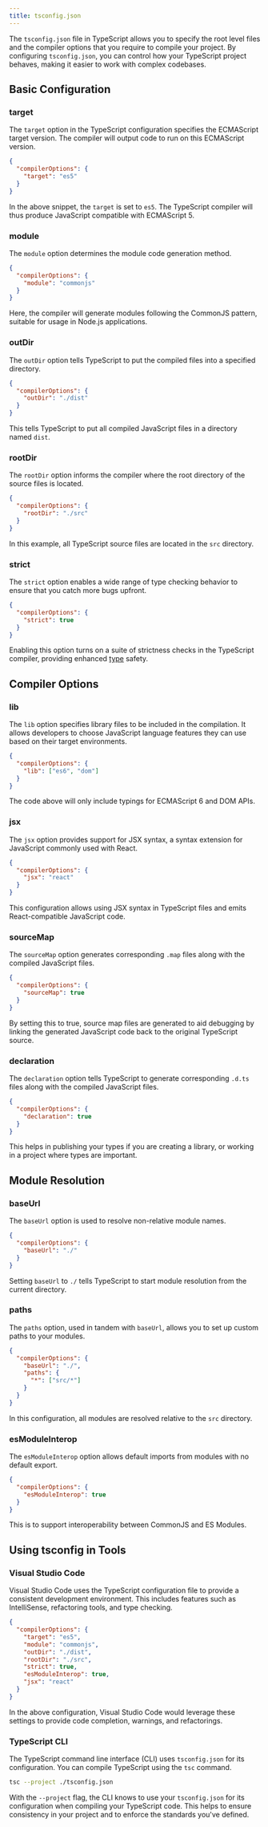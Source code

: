 ```yaml
--- 
title: tsconfig.json
---
```


<head>
<title>Understanding TypeScript's tsconfig.json</title>
</head>


The <code>tsconfig.json</code> file in TypeScript allows you to specify the root level files and the compiler options that you require to compile your project. By configuring <code>tsconfig.json</code>, you can control how your TypeScript project behaves, making it easier to work with complex codebases.

## Basic Configuration

### target

The <code>target</code> option in the TypeScript configuration specifies the ECMAScript target version. The compiler will output code to run on this ECMAScript version.

```json
{
  "compilerOptions": {
    "target": "es5"
  }
}
```

In the above snippet, the <code>target</code> is set to <code>es5</code>. The TypeScript compiler will thus produce JavaScript compatible with ECMAScript 5.

### module

The <code>module</code> option determines the module code generation method.

```json
{
  "compilerOptions": {
    "module": "commonjs"
  }
}
```

Here, the compiler will generate modules following the CommonJS pattern, suitable for usage in Node.js applications.

### outDir

The <code>outDir</code> option tells TypeScript to put the compiled files into a specified directory.

```json
{
  "compilerOptions": {
    "outDir": "./dist"
  }
}
```

This tells TypeScript to put all compiled JavaScript files in a directory named <code>dist</code>.

### rootDir

The <code>rootDir</code> option informs the compiler where the root directory of the source files is located.

```json
{
  "compilerOptions": {
    "rootDir": "./src"
  }
}
```

In this example, all TypeScript source files are located in the <code>src</code> directory.

### strict

The <code>strict</code> option enables a wide range of type checking behavior to ensure that you catch more bugs upfront.

```json
{
  "compilerOptions": {
    "strict": true
  }
}
```

Enabling this option turns on a suite of strictness checks in the TypeScript compiler, providing enhanced <a href="/typescript/data-types">type</a> safety.

## Compiler Options

### lib

The <code>lib</code> option specifies library files to be included in the compilation. It allows developers to choose JavaScript language features they can use based on their target environments.

```json
{
  "compilerOptions": {
    "lib": ["es6", "dom"]
  }
}
```

The code above will only include typings for ECMAScript 6 and DOM APIs.

### jsx

The <code>jsx</code> option provides support for JSX syntax, a syntax extension for JavaScript commonly used with React.

```json
{
  "compilerOptions": {
    "jsx": "react"
  }
}
```

This configuration allows using JSX syntax in TypeScript files and emits React-compatible JavaScript code.

### sourceMap

The <code>sourceMap</code> option generates corresponding <code>.map</code> files along with the compiled JavaScript files.

```json
{
  "compilerOptions": {
    "sourceMap": true
  }
}
```

By setting this to true, source map files are generated to aid debugging by linking the generated JavaScript code back to the original TypeScript source.

### declaration

The <code>declaration</code> option tells TypeScript to generate corresponding <code>.d.ts</code> files along with the compiled JavaScript files.

```json
{
  "compilerOptions": {
    "declaration": true
  }
}
```

This helps in publishing your types if you are creating a library, or working in a project where types are important.

## Module Resolution

### baseUrl

The <code>baseUrl</code> option is used to resolve non-relative module names.

```json
{
  "compilerOptions": {
    "baseUrl": "./"
  }
}
```

Setting <code>baseUrl</code> to <code>./</code> tells TypeScript to start module resolution from the current directory.

### paths

The <code>paths</code> option, used in tandem with <code>baseUrl</code>, allows you to set up custom paths to your modules.

```json
{
  "compilerOptions": {
    "baseUrl": "./",
    "paths": {
      "*": ["src/*"]
    }
  }
}
```

In this configuration, all modules are resolved relative to the <code>src</code> directory.

### esModuleInterop

The <code>esModuleInterop</code> option allows default imports from modules with no default export.

```json
{
  "compilerOptions": {
    "esModuleInterop": true
  }
}
```

This is to support interoperability between CommonJS and ES Modules.

## Using tsconfig in Tools

### Visual Studio Code

Visual Studio Code uses the TypeScript configuration file to provide a consistent development environment. This includes features such as IntelliSense, refactoring tools, and type checking. 

```json
{
  "compilerOptions": {
    "target": "es5",
    "module": "commonjs",
    "outDir": "./dist",
    "rootDir": "./src",
    "strict": true,
    "esModuleInterop": true,
    "jsx": "react"
  }
}
```

In the above configuration, Visual Studio Code would leverage these settings to provide code completion, warnings, and refactorings.

### TypeScript CLI

The TypeScript command line interface (CLI) uses <code>tsconfig.json</code> for its configuration. You can compile TypeScript using the `tsc` command.

```bash
tsc --project ./tsconfig.json
```

With the `--project` flag, the CLI knows to use your <code>tsconfig.json</code> for its configuration when compiling your TypeScript code. This helps to ensure consistency in your project and to enforce the standards you've defined.
